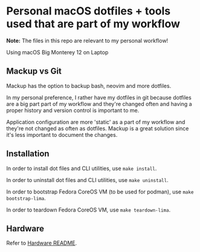 # Personal macOS dotfiles + tools used that are part of my workflow

**Note:** The files in this repo are relevant to my personal workflow!

Using macOS Big Monterey 12 on Laptop

## Mackup vs Git

Mackup has the option to backup bash, neovim and more dotfiles.

In my personal preference, I rather have my dotfiles in git because dotfiles are a big part part of my workflow and they're changed often and having a proper history and version control is important to me.

Application configuration are more 'static' as a part of my workflow and they're not changed as often as dotfiles. Mackup is a great solution since it's less important to document the changes.

## Installation

In order to install dot files and CLI utilities, use `make install`.

In order to uninstall dot files and CLI utilities, use `make uninstall`.

In order to bootstrap Fedora CoreOS VM (to be used for podman), use `make bootstrap-lima`.

In order to teardown Fedora CoreOS VM, use `make teardown-lima`.

## Hardware

Refer to [Hardware README](/Hardware).
